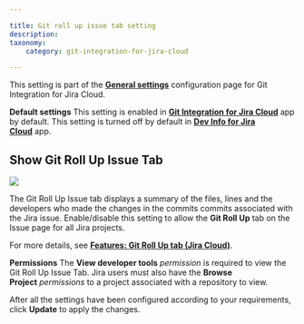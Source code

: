 ```yaml
---

title: Git roll up issue tab setting
description:
taxonomy:
    category: git-integration-for-jira-cloud

---
```


This setting is part of the [**General settings**](/git-integration-for-jira-cloud/general-settings-gij-cloud) configuration page for Git Integration for Jira Cloud.

**Default settings**
This setting is enabled in [**Git Integration for Jira Cloud**](https://marketplace.atlassian.com/apps/4984/git-integration-for-jira?tab=overview&hosting=cloud) app by default.
This setting is turned off by default in [**Dev Info for Jira Cloud**](https://marketplace.atlassian.com/apps/1219270/dev-info-for-jira?hosting=cloud&tab=overview) app.

## Show Git Roll Up Issue Tab

![](https://bigbrassband.atlassian.net/wiki/download/thumbnails/1207796128/gitcloud-gencfg-show-git-rollup-issue-tab.png?version=1&modificationDate=1645096579415&cacheVersion=1&api=v2&width=680&height=215)

The Git Roll Up Issue tab displays a summary of the files, lines and the developers who made the changes in the commits commits associated with the Jira issue. Enable/disable this setting to allow the **Git Roll Up** tab on the Issue page for all Jira projects.

For more details, see [**Features: Git Roll Up tab (Jira Cloud)**](/git-integration-for-jira-cloud/git-roll-up-tab-gij-cloud).

**Permissions**
The **View developer tools** _permission_ is required to view the Git Roll Up Issue Tab. Jira users must also have the **Browse Project** _permissions_ to a project associated with a repository to view.

After all the settings have been configured according to your requirements, click **Update** to apply the changes.

